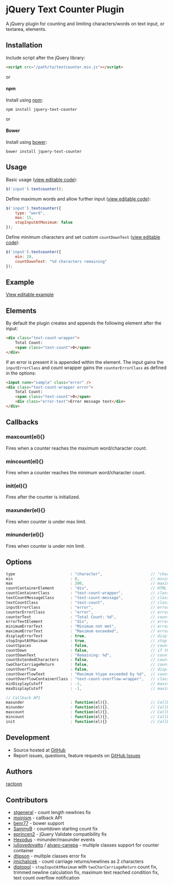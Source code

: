 # jQuery Text Counter Plugin

A jQuery plugin for counting and limiting characters/words on text input, or textarea, elements.

## Installation

Include script after the jQuery library:

```html
<script src="/path/to/textcounter.min.js"></script>
```

or

#### npm

Install using [npm](https://www.npmjs.com/):

```
npm install jquery-text-counter
```

or

#### Bower

Install using [bower](http://bower.io/):

```
bower install jquery-text-counter
```

## Usage

Basic usage ([view editable code](http://jsfiddle.net/ractoon/p7x72La3/)):

```javascript
$('input').textcounter();
```

Define maximum words and allow further input ([view editable code](https://jsfiddle.net/ractoon/n4ufjo3b/)):

```javascript
$('input').textcounter({
	type: "word",
	max: 15,
	stopInputAtMaximum: false
});
```

Define minimum characters and set custom `countDownText` ([view editable code](https://jsfiddle.net/ractoon/jx8awxbb/)):

```javascript
$('input').textcounter({
	min: 20,
	countDownText: "%d characters remaining"
});
```

## Example

[View editable example](http://jsfiddle.net/ractoon/1xkuyp46/)

## Elements

By default the plugin creates and appends the following element after the input:

```html
<div class="text-count-wrapper">
	Total Count:
	<span class="text-count">0</span>
</div>
```

If an error is present it is appended within the element. The input gains the `inputErrorClass` and count wrapper gains the `counterErrorClass` as defined in the options:

```html
<input name="sample" class="error" />
<div class="text-count-wrapper error">
	Total Count:
	<span class="text-count">0</span>
	<div class="error-text">Error message text</div>
</div>
```

## Callbacks

### maxcount(el){}

Fires when a counter reaches the maximum word/character count.

### mincount(el){}

Fires when a counter reaches the minimum word/character count.

### init(el){}

Fires after the counter is initialized.

### maxunder(el){}

Fires when counter is under max limit.

### minunder(el){}

Fires when counter is under min limit.


## Options

```javascript
type                        : "character",                     // "character" or "word"
min                         : 0,                               // minimum number of characters/words
max                         : 200,                             // maximum number of characters/words, -1 for unlimited, 'auto' to use maxlength attribute
countContainerElement       : "div",                           // HTML element to wrap the text count in
countContainerClass         : "text-count-wrapper",            // class applied to the countContainerElement
textCountMessageClass       : "text-count-message",            // class applied to the counter message
textCountClass              : "text-count",                    // class applied to the counter length (the count number)
inputErrorClass             : "error",                         // error class appended to the input element if error occurs
counterErrorClass           : "error",                         // error class appended to the countContainerElement if error occurs
counterText                 : "Total Count: %d",               // counter text
errorTextElement            : "div",                           // error text element
minimumErrorText            : "Minimum not met",               // error message for minimum not met,
maximumErrorText            : "Maximum exceeded",              // error message for maximum range exceeded,
displayErrorText            : true,                            // display error text messages for minimum/maximum values
stopInputAtMaximum          : true,                            // stop further text input if maximum reached
countSpaces                 : false,                           // count spaces as character (only for "character" type)
countDown                   : false,                           // if the counter should deduct from maximum characters/words rather than counting up
countDownText               : "Remaining: %d",                 // count down text
countExtendedCharacters     : false,                           // count extended UTF-8 characters as 2 bytes (such as Chinese characters)
twoCharCarriageReturn       : false,                           // count carriage returns/newlines as 2 characters
countOverflow               : false,                           // display text overflow element
countOverflowText           : "Maximum %type exceeded by %d",  // count overflow text
countOverflowContainerClass : "text-count-overflow-wrapper",   // class applied to the count overflow wrapper
minDisplayCutoff            : -1,                              // maximum number of characters/words above the minimum to display a count
maxDisplayCutoff            : -1,                              // maximum number of characters/words below the maximum to display a count

// Callback API
maxunder                    : function(el){},                  // Callback: function(element) - Fires when counter under max limit
minunder                    : function(el){},                  // Callback: function(element) - Fires when counter under min limit
maxcount                    : function(el){},                  // Callback: function(element) - Fires when the counter hits the maximum word/character count
mincount                    : function(el){},                  // Callback: function(element) - Fires when the counter hits the minimum word/character count
init                        : function(el){}                   // Callback: function(element) - Fires after the counter is initially setup
```

## Development

- Source hosted at [GitHub](https://github.com/ractoon/jQuery-Text-Counter)
- Report issues, questions, feature requests on [GitHub Issues](https://github.com/ractoon/jQuery-Text-Counter/issues)


## Authors

[ractoon](http://www.ractoon.com)


## Contributors

- [stgeneral](https://github.com/stgeneral) - count length newlines fix
- [moinism](https://github.com/moinism) - callback API
- [benr77](https://github.com/benr77) - bower support
- [SammyB](https://github.com/SammyB) - countdown starting count fix
- [eprincen2](https://github.com/eprincen2) - jQuery Validate compatibility fix
- [Hexodus](https://github.com/Hexodus) - minunder/maxunder events
- [juliovedovatto](https://github.com/juliovedovatto) / [alvaro-canepa](https://github.com/alvaro-canepa) - multiple classes support for counter container
- [dtipson](https://github.com/dtipson) - multiple classes error fix
- [jmichalicek](https://github.com/jmichalicek) - count carriage returns/newlines as 2 characters
- [diptopol](https://github.com/diptopol) - `stopInputAtMaximum` with `twoCharCarriageReturn` count fix, trimmed newline calculation fix, maximum text reached condition fix, text count overflow notification